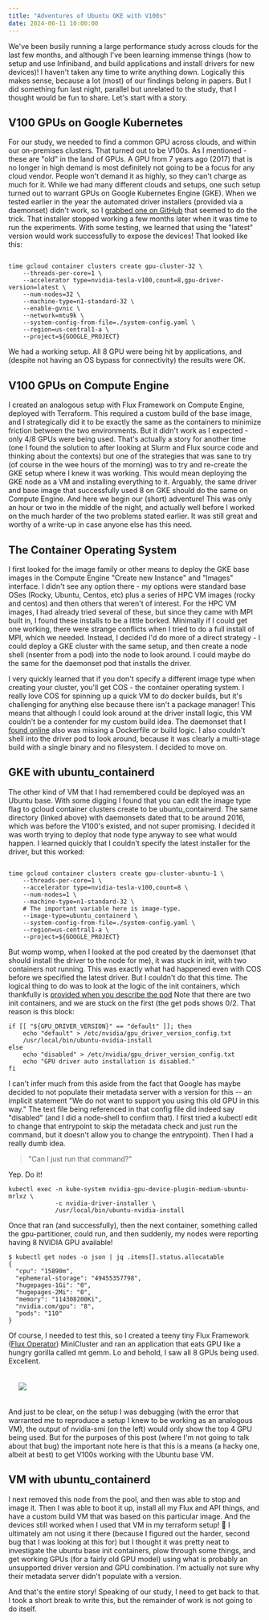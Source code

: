 ```yaml
---
title: "Adventures of Ubuntu GKE with V100s"
date: 2024-06-11 10:00:00
---
```


We've been busily running a large performance study across clouds for the last few months, and although I've been learning immense things (how to setup and use Infiniband, and build applications and install drivers for new devices)! I haven't taken any time to write anything down. Logically this makes sense, because a lot (most) of our findings belong in papers. But I did something fun last night, parallel but unrelated to the study, that I thought would be fun to share. Let's start with a story.

## V100 GPUs on Google Kubernetes

For our study, we needed to find a common GPU across clouds, and within our on-premises clusters. That turned out to be V100s. As I mentioned - these are "old" in the land of GPUs. A GPU from 7 years ago (2017) that is no longer in high demand is most definitely not going to be a focus for any cloud vendor. People won't demand it as highly, so they can't charge as much for it. While we had many different clouds and setups, one such setup turned out to warrant GPUs on Google Kubernetes Engine (GKE). When we tested earlier in the year the automated driver installers (provided via a daemonset) didn't work, so I [grabbed one on GitHub](https://github.com/converged-computing/metrics-operator-experiments/blob/e4c4d31ee67704a752ccd56dafa49eada3f4cdeb/performance/google/resnet/daemonset.yaml#L18) that seemed to do the trick. That installer stopped working a few months later when it was time to run the experiments. With some testing, we learned that using the "latest" version would work successfully to expose the devices! That looked like this:

```console

time gcloud container clusters create gpu-cluster-32 \
    --threads-per-core=1 \
    --accelerator type=nvidia-tesla-v100,count=8,gpu-driver-version=latest \
    --num-nodes=32 \
    --machine-type=n1-standard-32 \
    --enable-gvnic \
    --network=mtu9k \
    --system-config-from-file=./system-config.yaml \
    --region=us-central1-a \
    --project=${GOOGLE_PROJECT} 
```

We had a working setup. All 8 GPU were being hit by applications, and (despite not having an OS bypass for connectivity) the results were OK. 

## V100 GPUs on Compute Engine

I created an analogous setup with Flux Framework on Compute Engine, deployed with Terraform. This required a custom build of the base image, and I strategically did it to be exactly the same as the containers to minimize friction between the two environments. But it didn't work as I expected -only 4/8 GPUs were being used. That's actually a story for another time (one I found the solution to after looking at Slurm and Flux source code and thinking about the contexts) but one of the strategies that was sane to try (of course in the wee hours of the morning) was to try and re-create the GKE setup where I knew it was working. This would mean deploying the GKE node as a VM and installing everything to it. Arguably, the same driver and base image that successfully used 8 on GKE should do the same on Compute Engine. And here we begin our (short) adventure! This was only an hour or two in the middle of the night, and actually well before I worked on the much harder of the two problems stated earlier. It was still great and worthy of a write-up in case anyone else has this need.

## The Container Operating System

I first looked for the image family or other means to deploy the GKE base images in the Compute Engine "Create new Instance" and "Images" interface. I didn't see any option there - my options were standard base OSes (Rocky, Ubuntu, Centos, etc) plus a series of HPC VM images (rocky and centos) and then others that weren't of interest. For the HPC VM images, I had already tried several of these, but since they came with MPI built in, I found these installs to be a little borked. Minimally if I could get one working, there were strange conflicts when I tried to do a full install of MPI, which we needed. Instead, I decided I'd do more of a direct strategy - I could deploy a GKE cluster with the same setup, and then create a node shell (nsenter from a pod) into the node to look around. I could maybe do the same for the daemonset pod that installs the driver. 

I very quickly learned that if you don't specify a different image type when creating your cluster, you'll get COS - the container operating system. I really love COS for spinning up a quick VM to do docker builds, but it's challenging for anything else because there isn't a package manager! This means that although I could look around at the driver install logic, this VM couldn't be a contender for my custom build idea. The daemonset that I [found online](https://github.com/GoogleCloudPlatform/container-engine-accelerators/blob/master/nvidia-driver-installer/cos/daemonset-preloaded.yaml) also was missing a Dockerfile or build logic. I also couldn't shell into the driver pod to look around, because it was clearly a multi-stage build with a single binary and no filesystem. I decided to move on.


## GKE with ubuntu_containerd

The other kind of VM that I had remembered could be deployed was an Ubuntu base. With some digging I found that you can edit the image type flag to gcloud container clusters create to be ubuntu_containerd. The same directory (linked above) with daemonsets dated that to be around 2016, which was before the V100's existed, and not super promising. I decided it was worth trying to deploy that node type anyway to see what would happen. I learned quickly that I couldn't specify the latest installer for the driver, but this worked:

```console

time gcloud container clusters create gpu-cluster-ubuntu-1 \
    --threads-per-core=1 \
    --accelerator type=nvidia-tesla-v100,count=8 \
    --num-nodes=1 \
    --machine-type=n1-standard-32 \
    # The important variable here is image-type.
    --image-type=ubuntu_containerd \
    --system-config-from-file=./system-config.yaml \
    --region=us-central1-a \
    --project=${GOOGLE_PROJECT} 
```

But womp womp, when I looked at the pod created by the daemonset (that should install the driver to the node for me), it was stuck in init, with two containers not running. This was exactly what had happened even with COS before we specified the latest driver. But I couldn't do that this time. The logical thing to do was to look at the logic of the init containers, which thankfully is [provided when you describe the pod](https://gist.github.com/vsoch/c5586e5089705a1032c079d89a12fc46#file-readme-md) Note that there are two init containers, and we are stuck on the first (the get pods shows 0/2. That reason is this block:

```console
if [[ "${GPU_DRIVER_VERSION}" == "default" ]]; then
    echo "default" > /etc/nvidia/gpu_driver_version_config.txt
    /usr/local/bin/ubuntu-nvidia-install
else
    echo "disabled" > /etc/nvidia/gpu_driver_version_config.txt
    echo "GPU driver auto installation is disabled."
fi
```

I can't infer much from this aside from the fact that Google has maybe decided to not populate their metadata server with a version for this -- an implicit statement "We do not want to support you using this old GPU in this way." The text file being referenced in that config file did indeed say "disabled" (and I did a node-shell to confirm that). I first tried a kubectl edit to change that entrypoint to skip the metadata check and just run the command, but it doesn't allow you to change the entrypoint). Then I had a really dumb idea.

> "Can I just run that command?" 

Yep. Do it!

```console
kubectl exec -n kube-system nvidia-gpu-device-plugin-medium-ubuntu-mrlxz \
             -c nvidia-driver-installer \
             /usr/local/bin/ubuntu-nvidia-install
```

Once that ran (and successfully), then the next container, something called the gpu-partitioner, could run, and then suddenly, my nodes were reporting having 8 NVIDIA GPU available! 

```console
$ kubectl get nodes -o json | jq .items[].status.allocatable
{
  "cpu": "15890m",
  "ephemeral-storage": "49455357798",
  "hugepages-1Gi": "0",
  "hugepages-2Mi": "0",
  "memory": "114308200Ki",
  "nvidia.com/gpu": "8",
  "pods": "110"
}
```

Of course, I needed to test this, so I created a teeny tiny Flux Framework ([Flux Operator](https://github.com/flux-framework/flux-operator)) MiniCluster and ran an application that eats GPU like a hungry gorilla called mt gemm. Lo and behold, I saw all 8 GPUs being used. Excellent.

<div style="padding:20px">
  <a href="{{ site.baseurl }}/assets/images/posts/gpu/mt-gemm.png" target="_blank"><img src="{{ site.baseurl }}/assets/images/posts/gpu/mt-gemm.png"></a>
</div>

And just to be clear, on the setup I was debugging (with the error that warranted me to reproduce a setup I knew to be working as an analogous VM), the output of nvidia-smi (on the left) would only show the top 4 GPU being used. But for the purposes of this post (where I'm not going to talk about that bug) the important note here is that this is a means (a hacky one, albeit at best) to get V100s working with the Ubuntu base VM.

## VM with ubuntu_containerd

I next removed this node from the pool, and then was able to stop and image it. Then I was able to boot it up, install all my Flux and API things, and have a custom build VM that was based on this particular image. And the devices still worked when I used that VM in my terraform setup! 🥳 I ultimately am not using it there (because I figured out the harder, second bug that I was looking at this for) but I thought it was pretty neat to investigate the ubuntu base init containers, plow through some things, and get working GPUs (for a fairly old GPU model) using what is probably an unsupported driver version and GPU combination. I'm actually not sure why their metadata server didn't populate with a version.

And that's the entire story! Speaking of our study, I need to get back to that. I took a short break to write this, but the remainder of work is not going to do itself.
